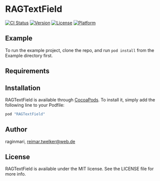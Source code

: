 # RAGTextField

[![CI Status](http://img.shields.io/travis/raginmari/RAGTextField.svg?style=flat)](https://travis-ci.org/raginmari/RAGTextField)
[![Version](https://img.shields.io/cocoapods/v/RAGTextField.svg?style=flat)](http://cocoapods.org/pods/RAGTextField)
[![License](https://img.shields.io/cocoapods/l/RAGTextField.svg?style=flat)](http://cocoapods.org/pods/RAGTextField)
[![Platform](https://img.shields.io/cocoapods/p/RAGTextField.svg?style=flat)](http://cocoapods.org/pods/RAGTextField)

## Example

To run the example project, clone the repo, and run `pod install` from the Example directory first.

## Requirements

## Installation

RAGTextField is available through [CocoaPods](http://cocoapods.org). To install
it, simply add the following line to your Podfile:

```ruby
pod "RAGTextField"
```

## Author

raginmari, reimar.twelker@web.de

## License

RAGTextField is available under the MIT license. See the LICENSE file for more info.
